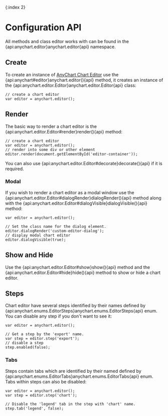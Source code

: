 {:index 2}
# Configuration API

All methods and class editor works with can be found in the {api:anychart.editor}anychart.editor{api} namespace.

## Create

To create an instance of [AnyChart Chart Editor](Overview) use the {api:anychart#editor}anychart.editor(){api} method, it creates an instance of the {api:anychart.editor.Editor}anychart.editor.Editor{api} class:

```
// create a chart editor
var editor = anychart.editor();
```

## Render

The basic way to render a chart editor is the {api:anychart.editor.Editor#render}render(){api} method:

```
// create a chart editor
var editor = anychart.editor();
// render into some div or other element
editor.render(document.getElementById('editor-container'));
```

You can also use {api:anychart.editor.Editor#decorate}decorate(){api} if it is required.

### Modal

If you wish to render a chart editor as a modal window use the {api:anychart.editor.Editor#dialogRender}dialogRender(){api} method along with the {api:anychart.editor.Editor#dialogVisible}dialogVisible(){api} method:

```
var editor = anychart.editor();
 
// Set the class name for the dialog element.
editor.dialogRender('custom-editor-dialog');
// display modal chart editor
editor.dialogVisible(true);
```

## Show and Hide

Use the {api:anychart.editor.Editor#show}show(){api} method and the {api:anychart.editor.Editor#hide}hide(){api} method to show or hide a chart editor.

## Steps

Chart editor have several steps identified by their names defined by {api:anychart.enums.EditorSteps}anychart.enums.EditorSteps{api} enum. You can disable any step if you don't want to see it:

```
var editor = anychart.editor();
 
// Get a step by the 'export' name.
var step = editor.step('export');
// disable a step
step.enabled(false);
```

### Tabs

Steps contain tabs which are identified by their named defined by {api:anychart.enums.EditorTabs}anychart.enums.EditorTabs{api} enum. Tabs within steps can also be disabled:

```
var editor = anychart.editor();
var step = editor.step('chart');
 
// Disable the 'legend' tab in the step with 'chart' name.
step.tab('legend', false);
```